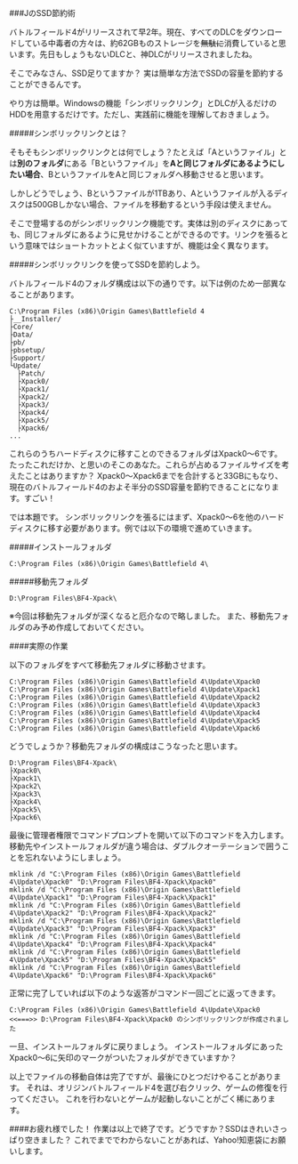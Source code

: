 ###JのSSD節約術

バトルフィールド4がリリースされて早2年。現在、すべてのDLCをダウンロードしている中毒者の方々は、約62GBものストレージを~~無駄に~~消費していると思います。先日もしょうもないDLCと、神DLCがリリースされましたね。

そこでみなさん、SSD足りてますか？
実は簡単な方法でSSDの容量を節約することができるんです。

やり方は簡単。Windowsの機能「シンボリックリンク」とDLCが入るだけのHDDを用意するだけです。ただし、実践前に機能を理解しておきましょう。

#####シンボリックリンクとは？

そもそもシンボリックリンクとは何でしょう？たとえば「Aというファイル」とは**別のフォルダ**にある「Bというファイル」を**Aと同じフォルダにあるようにしたい場合**、BというファイルをAと同じフォルダへ移動させると思います。

しかしどうでしょう、Bというファイルが1TBあり、Aというファイルが入るディスクは500GBしかない場合、ファイルを移動するという手段は使えません。

そこで登場するのがシンボリックリンク機能です。実体は別のディスクにあっても、同じフォルダにあるように見せかけることができるのです。リンクを張るという意味ではショートカットとよく似ていますが、機能は全く異なります。

#####シンボリックリンクを使ってSSDを節約しよう。

バトルフィールド4のフォルダ構成は以下の通りです。以下は例のため一部異なることがあります。
```
C:\Program Files (x86)\Origin Games\Battlefield 4
├__Installer/
├Core/
├Data/
├pb/
├pbsetup/
├Support/
└Update/
  ├Patch/
  ├Xpack0/
  ├Xpack1/
  ├Xpack2/
  ├Xpack3/
  ├Xpack4/
  ├Xpack5/
  ├Xpack6/
...
```

これらのうちハードディスクに移すことのできるフォルダはXpack0～6です。たったこれだけか、と思いのそこのあなた。これらが占めるファイルサイズを考えたことはありますか？
Xpack0～Xpack6までを合計すると33GBにもなり、現在のバトルフィールド4のおよそ半分のSSD容量を節約できることになります。すごい！

では本題です。
シンボリックリンクを張るにはまず、Xpack0～6を他のハードディスクに移す必要があります。例では以下の環境で進めていきます。

#####インストールフォルダ
```
C:\Program Files (x86)\Origin Games\Battlefield 4\
```

#####移動先フォルダ
```
D:\Program Files\BF4-Xpack\
```
※今回は移動先フォルダが深くなると厄介なので略しました。
また、移動先フォルダのみ予め作成しておいてください。

####実際の作業

以下のフォルダをすべて移動先フォルダに移動させます。
```
C:\Program Files (x86)\Origin Games\Battlefield 4\Update\Xpack0
C:\Program Files (x86)\Origin Games\Battlefield 4\Update\Xpack1
C:\Program Files (x86)\Origin Games\Battlefield 4\Update\Xpack2
C:\Program Files (x86)\Origin Games\Battlefield 4\Update\Xpack3
C:\Program Files (x86)\Origin Games\Battlefield 4\Update\Xpack4
C:\Program Files (x86)\Origin Games\Battlefield 4\Update\Xpack5
C:\Program Files (x86)\Origin Games\Battlefield 4\Update\Xpack6
```

どうでしょうか？移動先フォルダの構成はこうなったと思います。
```
D:\Program Files\BF4-Xpack\
├Xpack0\
├Xpack1\
├Xpack2\
├Xpack3\
├Xpack4\
├Xpack5\
├Xpack6\
```

最後に管理者権限でコマンドプロンプトを開いて以下のコマンドを入力します。
移動先やインストールフォルダが違う場合は、ダブルクオーテーションで囲うことを忘れないようにしましょう。
```
mklink /d "C:\Program Files (x86)\Origin Games\Battlefield 4\Update\Xpack0" "D:\Program Files\BF4-Xpack\Xpack0"
mklink /d "C:\Program Files (x86)\Origin Games\Battlefield 4\Update\Xpack1" "D:\Program Files\BF4-Xpack\Xpack1"
mklink /d "C:\Program Files (x86)\Origin Games\Battlefield 4\Update\Xpack2" "D:\Program Files\BF4-Xpack\Xpack2"
mklink /d "C:\Program Files (x86)\Origin Games\Battlefield 4\Update\Xpack3" "D:\Program Files\BF4-Xpack\Xpack3"
mklink /d "C:\Program Files (x86)\Origin Games\Battlefield 4\Update\Xpack4" "D:\Program Files\BF4-Xpack\Xpack4"
mklink /d "C:\Program Files (x86)\Origin Games\Battlefield 4\Update\Xpack5" "D:\Program Files\BF4-Xpack\Xpack5"
mklink /d "C:\Program Files (x86)\Origin Games\Battlefield 4\Update\Xpack6" "D:\Program Files\BF4-Xpack\Xpack6"
```

正常に完了していれば以下のような返答がコマンド一回ごとに返ってきます。
```
C:\Program Files (x86)\Origin Games\Battlefield 4\Update\Xpack0
<<===>> D:\Program Files\BF4-Xpack\Xpack0 のシンボリックリンクが作成されました
```

一旦、インストールフォルダに戻りましょう。
インストールフォルダにあったXpack0～6に矢印のマークがついたフォルダができていますか？

以上でファイルの移動自体は完了ですが、最後にひとつだけやることがあります。
それは、オリジンバトルフィールド4を選び右クリック、ゲームの修復を行ってください。
これを行わないとゲームが起動しないことがごく稀にあります。

####お疲れ様でした！
作業は以上で終了です。どうですか？SSDはきれいさっぱり空きました？
これでまででわからないことがあれば、Yahoo!知恵袋にお願いします。
